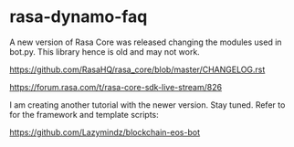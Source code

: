 # rasa-dynamo-faq

A new version of Rasa Core was released changing the modules used in bot.py. This library hence is old and may not work.

https://github.com/RasaHQ/rasa_core/blob/master/CHANGELOG.rst

https://forum.rasa.com/t/rasa-core-sdk-live-stream/826


I am creating another tutorial with the newer version. Stay tuned. Refer to for the framework and template scripts:

https://github.com/Lazymindz/blockchain-eos-bot
